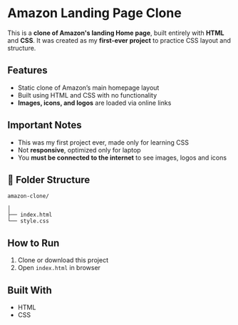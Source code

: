 # Amazon Landing Page Clone

This is a **clone of Amazon's landing Home page**, built entirely with **HTML** and **CSS**. It was created as my **first-ever project** to practice CSS layout and structure.

## Features

- Static clone of Amazon’s main homepage layout
- Built using HTML and CSS with no functionality
- **Images, icons, and logos** are loaded via online links

## Important Notes

- This was my first project ever, made only for learning CSS
- Not **responsive**, optimized only for laptop
- You **must be connected to the internet** to see images, logos and icons

## 📁 Folder Structure

```
amazon-clone/

│
├── index.html
└── style.css

```

## How to Run

1. Clone or download this project
2. Open `index.html` in browser

## Built With

- HTML
- CSS
